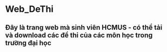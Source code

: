 # Web_DeThi
## Đây là trang web mà sinh viên HCMUS - có thể tải và download các đề thi của các môn học trong trường đại học
